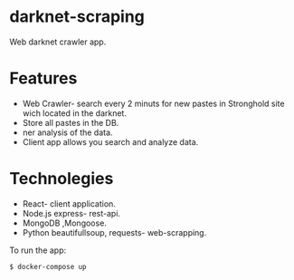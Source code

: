 # darknet-scraping

Web darknet crawler app.   

# Features

- Web Crawler- search every 2 minuts for new pastes in Stronghold site wich located in the darknet.
- Store all pastes in the DB.
- ner analysis of the data.
- Client app allows you search and analyze data.
  
# Technolegies

- React- client application.
- Node.js express- rest-api.
- MongoDB ,Mongoose.
- Python beautifullsoup, requests- web-scrapping.

To run the app:
```sh
$ docker-compose up
```
